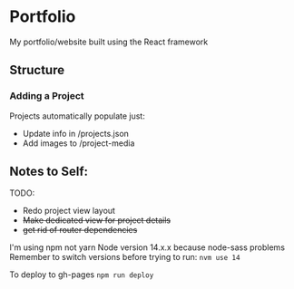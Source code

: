 # Portfolio

My portfolio/website built using the React framework

## Structure 

### Adding a Project
Projects automatically populate just:
- Update info in /projects.json
- Add images to /project-media

## Notes to Self:
TODO: 
- Redo project view layout
- ~~Make dedicated view for project details~~
- ~~get rid of router dependencies~~


I'm using npm not yarn
Node version 14.x.x because node-sass problems
Remember to switch versions before trying to run: `nvm use 14`

To deploy to gh-pages
`npm run deploy`
